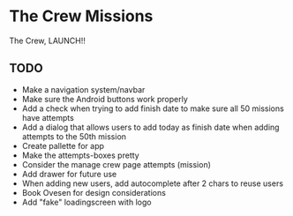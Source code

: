 # The Crew Missions
The Crew, LAUNCH!!

## TODO
 - Make a navigation system/navbar
 - Make sure the Android buttons work properly
 - Add a check when trying to add finish date to make sure all 50 missions have attempts
 - Add a dialog that allows users to add today as finish date when adding attempts to the 50th mission
 - Create pallette for app
 - Make the attempts-boxes pretty
 - Consider the manage crew page attempts (mission)
 - Add drawer for future use
 - When adding new users, add autocomplete after 2 chars to reuse users
 - Book Ovesen for design considerations
 - Add "fake" loadingscreen with logo


